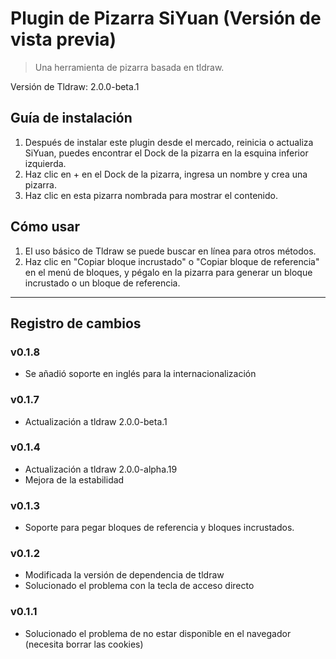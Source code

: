 # Plugin de Pizarra SiYuan (Versión de vista previa)

> Una herramienta de pizarra basada en tldraw.

Versión de Tldraw: 2.0.0-beta.1

## Guía de instalación
1. Después de instalar este plugin desde el mercado, reinicia o actualiza SiYuan, puedes encontrar el Dock de la pizarra en la esquina inferior izquierda.
2. Haz clic en + en el Dock de la pizarra, ingresa un nombre y crea una pizarra.
3. Haz clic en esta pizarra nombrada para mostrar el contenido.

## Cómo usar

1. El uso básico de Tldraw se puede buscar en línea para otros métodos.
2. Haz clic en "Copiar bloque incrustado" o "Copiar bloque de referencia" en el menú de bloques, y pégalo en la pizarra para generar un bloque incrustado o un bloque de referencia.

---
## Registro de cambios
### v0.1.8
+ Se añadió soporte en inglés para la internacionalización

### v0.1.7
+ Actualización a tldraw 2.0.0-beta.1

### v0.1.4
+ Actualización a tldraw 2.0.0-alpha.19
+ Mejora de la estabilidad

### v0.1.3
+ Soporte para pegar bloques de referencia y bloques incrustados.

### v0.1.2
+ Modificada la versión de dependencia de tldraw
+ Solucionado el problema con la tecla de acceso directo

### v0.1.1
+ Solucionado el problema de no estar disponible en el navegador (necesita borrar las cookies)
